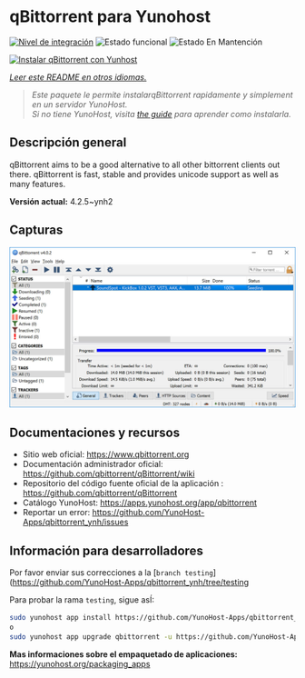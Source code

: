 <!--
Este archivo README esta generado automaticamente<https://github.com/YunoHost/apps/tree/master/tools/readme_generator>
No se debe editar a mano.
-->

# qBittorrent para Yunohost

[![Nivel de integración](https://dash.yunohost.org/integration/qbittorrent.svg)](https://dash.yunohost.org/appci/app/qbittorrent) ![Estado funcional](https://ci-apps.yunohost.org/ci/badges/qbittorrent.status.svg) ![Estado En Mantención](https://ci-apps.yunohost.org/ci/badges/qbittorrent.maintain.svg)

[![Instalar qBittorrent con Yunhost](https://install-app.yunohost.org/install-with-yunohost.svg)](https://install-app.yunohost.org/?app=qbittorrent)

*[Leer este README en otros idiomas.](./ALL_README.md)*

> *Este paquete le permite instalarqBittorrent rapidamente y simplement en un servidor YunoHost.*  
> *Si no tiene YunoHost, visita [the guide](https://yunohost.org/install) para aprender como instalarla.*

## Descripción general

qBittorrent aims to be a good alternative to all other bittorrent clients out there. qBittorrent is fast, stable and provides unicode support as well as many features.

**Versión actual:** 4.2.5~ynh2

## Capturas

![Captura de qBittorrent](./doc/screenshots/qbittorrent.jpg)

## Documentaciones y recursos

- Sitio web oficial: <https://www.qbittorrent.org>
- Documentación administrador oficial: <https://github.com/qbittorrent/qBittorrent/wiki>
- Repositorio del código fuente oficial de la aplicación : <https://github.com/qbittorrent/qBittorrent>
- Catálogo YunoHost: <https://apps.yunohost.org/app/qbittorrent>
- Reportar un error: <https://github.com/YunoHost-Apps/qbittorrent_ynh/issues>

## Información para desarrolladores

Por favor enviar sus correcciones a la [`branch testing`](https://github.com/YunoHost-Apps/qbittorrent_ynh/tree/testing

Para probar la rama `testing`, sigue asÍ:

```bash
sudo yunohost app install https://github.com/YunoHost-Apps/qbittorrent_ynh/tree/testing --debug
o
sudo yunohost app upgrade qbittorrent -u https://github.com/YunoHost-Apps/qbittorrent_ynh/tree/testing --debug
```

**Mas informaciones sobre el empaquetado de aplicaciones:** <https://yunohost.org/packaging_apps>
